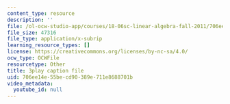 ```yaml
---
content_type: resource
description: ''
file: /ol-ocw-studio-app/courses/18-06sc-linear-algebra-fall-2011/706ee14e55becd90389e711e8688701b_J7DzL2_Na80.srt
file_size: 47316
file_type: application/x-subrip
learning_resource_types: []
license: https://creativecommons.org/licenses/by-nc-sa/4.0/
ocw_type: OCWFile
resourcetype: Other
title: 3play caption file
uid: 706ee14e-55be-cd90-389e-711e8688701b
video_metadata:
  youtube_id: null
---
```


